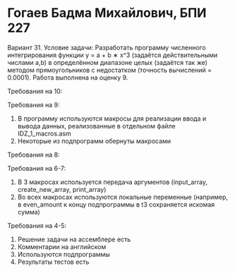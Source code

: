 # Гогаев Бадма Михайлович, БПИ 227
Вариант 31. Условие задачи:  Разработать программу численного интегрирования функции y = a + b ∗ x^3 (задаётся действительными числами а,b) в определённом диапазоне целых (задаётся так же) методом прямоугольников с
недостатком (точность вычислений = 0.0001).
Работа выполнена на оценку 9.


Требования на 10:

Требования на 9:
1. В программу используются макросы для реализации ввода и вывода данных, реализованные в отдельном файле IDZ_1_macros.asm
2. Некоторые из подпрограмм обернуты макросами

Требования на 8:
 
Требования на 6-7:
1. В 3 макросах используется передача аргументов (input_array, create_new_array, print_array)
2. Во всех макросах используются локальные переменные (например, в even_amount к концу подпрограммы в t3 сохраняется искомая сумма)

Требования на 4-5:
1. Решение задачи на ассемблере есть
2. Комментарии на английском
3. Используются подпрограммы
4. Результаты тестов есть
